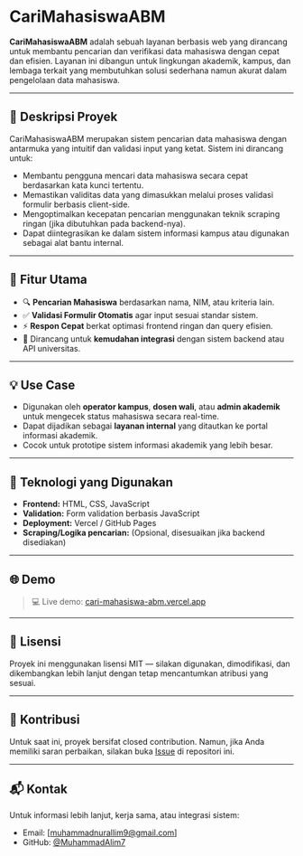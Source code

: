 # CariMahasiswaABM

**CariMahasiswaABM** adalah sebuah layanan berbasis web yang dirancang untuk membantu pencarian dan verifikasi data mahasiswa dengan cepat dan efisien. Layanan ini dibangun untuk lingkungan akademik, kampus, dan lembaga terkait yang membutuhkan solusi sederhana namun akurat dalam pengelolaan data mahasiswa.

---

## 🧩 Deskripsi Proyek

CariMahasiswaABM merupakan sistem pencarian data mahasiswa dengan antarmuka yang intuitif dan validasi input yang ketat. Sistem ini dirancang untuk:

- Membantu pengguna mencari data mahasiswa secara cepat berdasarkan kata kunci tertentu.
- Memastikan validitas data yang dimasukkan melalui proses validasi formulir berbasis client-side.
- Mengoptimalkan kecepatan pencarian menggunakan teknik scraping ringan (jika dibutuhkan pada backend-nya).
- Dapat diintegrasikan ke dalam sistem informasi kampus atau digunakan sebagai alat bantu internal.

---

## 🎯 Fitur Utama

- 🔍 **Pencarian Mahasiswa** berdasarkan nama, NIM, atau kriteria lain.
- ✅ **Validasi Formulir Otomatis** agar input sesuai standar sistem.
- ⚡ **Respon Cepat** berkat optimasi frontend ringan dan query efisien.
- 🧪 Dirancang untuk **kemudahan integrasi** dengan sistem backend atau API universitas.

---

## 💡 Use Case

- Digunakan oleh **operator kampus**, **dosen wali**, atau **admin akademik** untuk mengecek status mahasiswa secara real-time.
- Dapat dijadikan sebagai **layanan internal** yang ditautkan ke portal informasi akademik.
- Cocok untuk prototipe sistem informasi akademik yang lebih besar.

---

## 🚀 Teknologi yang Digunakan

- **Frontend:** HTML, CSS, JavaScript
- **Validation:** Form validation berbasis JavaScript
- **Deployment:** Vercel / GitHub Pages
- **Scraping/Logika pencarian:** (Opsional, disesuaikan jika backend disediakan)

---

## 🌐 Demo

> 💻 Live demo: [cari-mahasiswa-abm.vercel.app](https://cari-mahasiswa-abm.vercel.app/)

---

## 📄 Lisensi

Proyek ini menggunakan lisensi MIT — silakan digunakan, dimodifikasi, dan dikembangkan lebih lanjut dengan tetap mencantumkan atribusi yang sesuai.

---

## 🤝 Kontribusi

Untuk saat ini, proyek bersifat closed contribution. Namun, jika Anda memiliki saran perbaikan, silakan buka [Issue](https://github.com/MuhammadAlim7/CariMahasiswaABM/issues) di repositori ini.

---

## 📬 Kontak

Untuk informasi lebih lanjut, kerja sama, atau integrasi sistem:

- Email: [muhammadnurallim9@gmail.com]
- GitHub: [@MuhammadAlim7](https://github.com/MuhammadAlim7)
